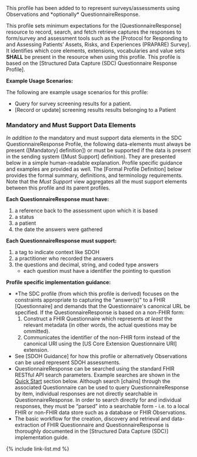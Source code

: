 <div class="new-content" markdown="1">
This profile has been added to to represent surveys/assessments using Observations and *optionally* QuestionnaireResponse.
</div><!-- new-content -->

﻿This profile sets minimum expectations for the [QuestionnaireResponse] resource to record, search, and fetch retrieve captures the responses to form/survey and assessment tools such as the [Protocol for Responding to and Assessing Patients’ Assets, Risks, and Experiences (PRAPARE) Survey].  It identifies which core elements, extensions, vocabularies and value sets **SHALL** be present in the resource when using this profile.  This profile is based on the [Structured Data Capture (SDC) Questionnaire Response Profile].

**Example Usage Scenarios:**

The following are example usage scenarios for this profile:

-   Query for survey screening results for a patient.
-  [Record or update] screening results results belonging to a Patient

### Mandatory and Must Support Data Elements

*In addition to* the mandatory and must support data elements in the SDC QuestionnaireResponse Profile, the following data-elements must always be present ([Mandatory] definition]) or must be supported if the data is present in the sending system ([Must Support] definition). They are presented below in a simple human-readable explanation.  Profile specific guidance and examples are provided as well.  The [Formal Profile Definition] below provides the  formal summary, definitions, and terminology requirements. Note that the *Must Support* view aggregates all the must support elements between this profile and its parent profiles.

**Each QuestionnaireResponse must have:**

1. a reference back to the assessment upon which it is based
1. a status
1. a patient
1. the date the answers were gathered

**Each QuestionnaireResponse must support:**

1. a tag to indicate context like SDOH
1. a practitioner who recorded the answers
3. the questions and decimal, string, and coded type answers
   - each question must have a identifier the pointing to question

**Profile specific implementation guidance:**

- \*The SDC profile (from which this profile is derived) focuses on the constraints appropriate to capturing the "answer(s)" to a FHIR [Questionnaire] and demands that the Questionnaire's canonical URL be specified. If the QuestionnaireResponse is based on a non-FHIR form:
  1. Construct a FHIR Questionnaire which represents *at least* the relevant metadata (in other words, the actual questions may be ommitted).
  1. Communicates the identifier of the non-FHIR form instead of the canonical URI using the [US Core Extension Questionnaire URI] extension.
- See [SDOH Guidance] for how this profile or alternatively Observations can be used represent SDOH assessments.
- QuestionnaireResponse can be searched using the standard FHIR RESTful API search parameters.  Example searches are shown in the [Quick Start](#notes) section below.  Although search [chains] through the associated Questionnaire can  be used to query QuestionnaireResponse by item, individual responses are not directly searchable in QuestionnaireResponse. In order to search directly for and individual responses, they must be “parsed” into a searchable form - i.e. to a local FHIR or non-FHIR data store such as a database or FHIR Observations.
- The basic workflow for the creation, discovery and retrieval and data-extraction of FHIR Questionnaire and QuestionnaireResponse is thoroughly documented in the [Structured Data Capture (SDC)] implementation guide.


{% include link-list.md %}
